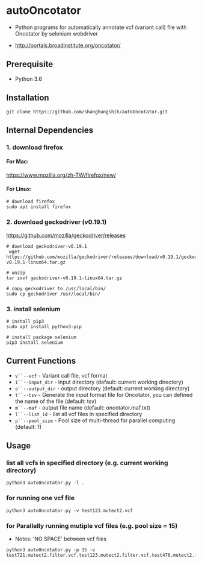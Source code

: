# autoOncotator
- Python programs for automatically annotate vcf (variant call) file with Oncotator by selenium webdriver

- http://portals.broadinstitute.org/oncotator/

## Prerequisite
* Python 3.6

## Installation
``` shell
git clone https://github.com/shanghungshih/autoOncotator.git
```
## Internal Dependencies
### 1. download firefox
#### For Mac:
https://www.mozilla.org/zh-TW/firefox/new/

#### For Linux:
```
# download firefox
sudo apt install firefox
```

### 2. download geckodriver (v0.19.1)
https://github.com/mozilla/geckodriver/releases
```
# download geckodriver-v0.19.1
 wget https://github.com/mozilla/geckodriver/releases/download/v0.19.1/geckodriver-v0.19.1-linux64.tar.gz
 
# unzip 
tar zxvf geckodriver-v0.19.1-linux64.tar.gz
 
# copy geckodriver to /usr/local/bin/
sudo cp geckodriver /usr/local/bin/
```

### 3. install selenium
```
# install pip3
sudo apt install python3-pip

# install package selenium
pip3 install selenium
```

## Current Functions
* `v``--vcf` - Variant call file, vcf format
* `i``--input_dir` - input directory (default: current working directory)
* `o``--output_dir` - output directory (default: current working directory)
* `t``--tsv` - Generate the input format file for Oncotator, you can defined the name of the file (default: tsv)
* `m``--maf` - output file name (default: oncotator.maf.txt)
* `l``--list_id` - list all vcf files in specified directory
* `p``--pool_size` - Pool size of multi-thread for parallel computing (default: 1)

## Usage
### list all vcfs in specified directory (e.g. current working directory)
```
python3 autoOncotator.py -l .
```

### for running one vcf file
```
python3 autoOncotator.py -v test123.mutect2.vcf
```

### for Parallelly running mutiple vcf files (e.g. pool size = 15)
* Notes: 'NO SPACE' between vcf files
```
python3 autoOncotator.py -p 15 -v test721.mutect2.filter.vcf,test123.mutect2.filter.vcf,test476.mutect2.filter.vcf
```
